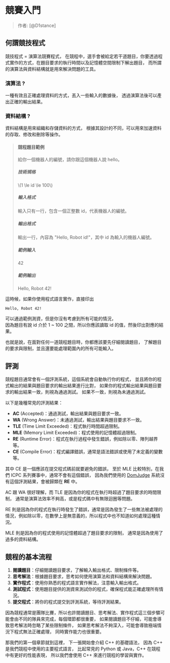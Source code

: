 # 競賽入門

> 作者: [@D1stance]

## 何謂競技程式

競技程式 = 演算法競賽程式，
在競程中，選手會被給定若干道題目，你要透過程式實作的方式，在題目要求的執行時間以及記憶體空間限制下解出題目，
而所謂的演算法與資料結構就是用來解決問題的工具。

### 演算法 ?

一種有效且正確處理資料的方式，丟入一些輸入的數據後，
透過演算法後可以產出正確的輸出結果。

### 資料結構 ?

資料結構是用來組織和存儲資料的方式，
根據其設計的不同，可以用來加速資料的存取、修改和刪除等操作。

> #### 競程題目範例
>
> 給你一個機器人的編號，請你跟這個機器人說 hello。
>
> ##### 技術規格
> \\(1 \le id \le 100\\)
> ##### 輸入格式
> 輸入只有一行，包含一個正整數 id，代表機器人的編號。
> ##### 輸出格式
> 輸出一行，內容為 "Hello, Robot id!"，其中 id 為輸入的機器人編號。
> ##### 範例輸入
> 42
> ##### 範例輸出
> Hello, Robot 42!

這時候，如果你使用程式語言實作，直接印出

`Hello, Robot 42!`

可以通過範例測資，但是你沒有考慮到所有可能的情況，<br>
因為題目有說 id 介於 1 ~ 100 之間，所以你應該讀取 id 的值，然後印出對應的結果。

也就是說，在面對任何一道競程題目時，你都應該要先仔細閱讀題目，
了解題目的要求與限制，並且還要能處理範圍內的所有可能輸入。

## 評測

競程題目通常會有一個評測系統，這個系統會自動執行你的程式，
並且將你的程式輸出的結果與題目要求的輸出結果進行比對，
如果你的程式輸出結果與題目要求的輸出結果一致，則視為通過測試。
如果不一致，則視為未通過測試。

以下是幾種常見的評測結果：

- **AC** (Accepted)：通過測試，輸出結果與題目要求一致。
- **WA** (Wrong Answer)：未通過測試，輸出結果與題目要求不一致。
- **TLE** (Time Limit Exceeded)：程式執行時間超過限制。
- **MLE** (Memory Limit Exceeded)：程式使用的記憶體超過限制。
- **RE** (Runtime Error)：程式在執行過程中發生錯誤，例如除以零、陣列越界等。
- **CE** (Compile Error)：程式編譯錯誤，通常是語法錯誤或使用了未定義的變數等。

其中 CE 是一個應該在提交程式碼前就要避免的錯誤，
至於 MLE 比較特別，在我們 ICPC 系列賽事中，通常不會有這個錯誤，
因為我們使用的 [DomJudge](https://www.domjudge.org/) 系統沒有這個評測結果，會被歸類在 **RE** 中。

AC 跟 WA 很好理解，而 TLE 是因為你的程式在執行時超過了題目要求的時間限制，
通常是演算法效率不夠高，或是程式碼中有無限迴圈等問題。

RE 則是因為你的程式在執行時發生了錯誤，通常是因為發生了一些無法被處理的情況，例如除以零，在數學上是無意義的，所以程式中也不知道如何處理這種情況。

MLE 則是因為你的程式使用的記憶體超過了題目要求的限制，
通常是因為使用了過多的資料結構。

## 競程的基本流程
1. **閱讀題目**：仔細閱讀題目要求，了解輸入輸出格式、限制條件等。
2. **思考解法**：根據題目要求，思考如何使用演算法和資料結構來解決問題。
3. **實作程式**：使用你熟悉的程式語言實作解法，注意輸入輸出格式。
4. **測試程式**：使用題目提供的測資來測試你的程式，確保程式能正確處理所有情況。
5. **提交程式**：將你的程式提交到評測系統，等待評測結果。

因為競程通常是團隊比賽，所以也許閱讀題目、思考解法、實作程式這三個步驟可能會由不同的隊員來完成，每個環節都很重要，
如果閱讀題目不仔細，可能會導致思考解法時忽略了某些限制條件，
如果思考解法不夠深入，可能會導致極端情況下程式無法正確處理，
同時實作能力也很重要。

那我們的第一個章節就到這裡，
下一張開始會介紹 C++ 的基礎語法，
因為 C++ 是我們競程中使用的主要程式語言，
比起常見的 Python 或 Java，C++ 在競程中有更好的性能表現，
所以我們會使用 C++ 來進行競程的學習與實作。

